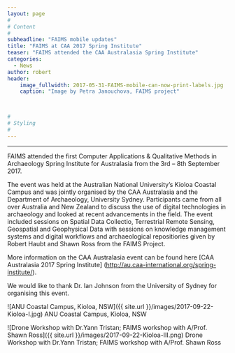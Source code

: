 ```yaml
---
layout: page
#
# Content
#
subheadline: "FAIMS mobile updates"
title: "FAIMS at CAA 2017 Spring Institute"
teaser: "FAIMS attended the CAA Australasia Spring Institute"
categories:
  - News
author: robert
header:
    image_fullwidth: 2017-05-31-FAIMS-mobile-can-now-print-labels.jpg
    caption: "Image by Petra Janouchova, FAIMS project" 
    


#
# Styling
#
---
```


<hr/>

FAIMS attended the first Computer Applications & Qualitative Methods in Archaeology Spring Institute for Australasia from the 3rd – 8th September 2017. 

The event was held at the Australian National University’s Kioloa Coastal Campus and was jointly organised by the CAA Australasia and the Department of Archaeology, University Sydney. Participants came from all over Australia and New Zealand to discuss the use of digital technologies in archaeology and looked at recent advancements in the field. The event included sessions on Spatial Data Collectio, Terrestrial Remote Sensing, Geospatial and Geophysical Data with sessions on knowledge management systems and digital workflows and archaeological repositiories given by Robert Haubt and Shawn Ross from the FAIMS Project.

More information on the CAA Australasia event can be found here [CAA Australasia 2017 Spring Institute] (http://au.caa-international.org/spring-institute/).

We would like to thank Dr. Ian Johnson from the University of Sydney for organising this event.

![ANU Coastal Campus, Kioloa, NSW]({{ site.url }}/images/2017-09-22-Kioloa-I.jpg) ANU Coastal Campus, Kioloa, NSW

![Drone Workshop with Dr.Yann Tristan; FAIMS workshop with A/Prof. Shawn Ross]({{ site.url }}/images/2017-09-22-Kioloa-III.png) Drone Workshop with Dr.Yann Tristan; FAIMS workshop with A/Prof. Shawn Ross
